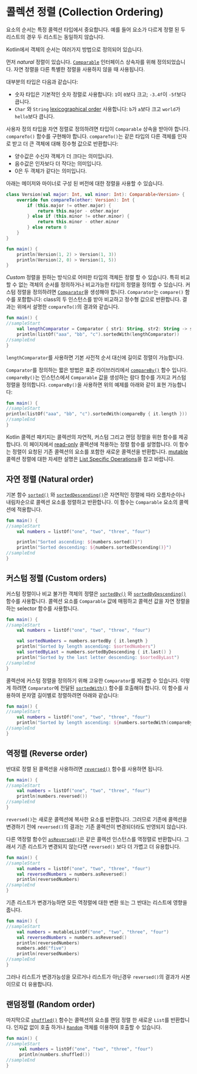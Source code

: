 # 콜렉션 정렬 (Collection Ordering)

요소의 순서는 특정 콜렉션 타입에서 중요합니다.
예를 들어 요소가 다르게 정렬 된 두 리스트의 경우 두 리스트는 동일하지 않습니다.

Kotlin에서 객체의 순서는 여러가지 방법으로 정의되어 있습니다.

먼저 _natural_ 정렬이 있습니다. [`Comparable`](https://kotlinlang.org/api/latest/jvm/stdlib/kotlin/-comparable/index.html) 인터페이스 상속자를 위해 정의되었습니다.
자연 정렬을 다른 특별한 정렬을 사용하지 않을 때 사용됩니다.

대부분의 타입은 다음과 같습니다:

* 숫자 타입은 기본적인 숫자 정렬로 사용합니다: `1`이 `0`보다 크고; `-3.4f`이 `-5f`보다 큽니다.
* `Char` 와 `String` [lexicographical order](https://en.wikipedia.org/wiki/Lexicographical_order) 사용합니다: `b`가 `a`보다 크고 `world`가 `hello`보다 큽니다.

사용자 정의 타입을 자연 정렬로 정의하려면 타입이 `Comparable` 상속을 받아야 합니다.
`compareTo()` 함수를 구현해야 합니다. `compareTo()`는 같은 타입의 다른 객체를 인자로 받고 더 큰 객체에 대해 정수형 값으로 반환합니다:

* 양수값은 수신자 객체가 더 크다는 의미입니다.
* 음수값은 인자보다 더 작다는 의미입니다.
* 0은 두 객체가 같다는 의미입니다.

아래는 메이저와 마이너로 구성 된 버전에 대한 정렬을 사용할 수 있습니다.

```kotlin
class Version(val major: Int, val minor: Int): Comparable<Version> {
    override fun compareTo(other: Version): Int {
        if (this.major != other.major) {
            return this.major - other.major
        } else if (this.minor != other.minor) {
            return this.minor - other.minor
        } else return 0
    }
}

fun main() {    
    println(Version(1, 2) > Version(1, 3))
    println(Version(2, 0) > Version(1, 5))
}
```

_Custom_ 정렬을 원하는 방식으로 어떠한 타입의 객체든 정렬 할 수 있습니다.
특히 비교할 수 없는 객체의 순서를 정의하거나 비교가능한 타입의 정렬을 정의할 수 있습니다.
커스텀 정렬을 정의하려면 [`Comparator`](https://kotlinlang.org/api/latest/jvm/stdlib/kotlin/-comparator/index.html)을 생성해야 합니다.
`Comparator`는 `compare()` 함수를 포함합니다: class의 두 인스턴스를 받아 비교하고 정수형 값으로 반환합니다.
결과는 위에서 설명한 `compareTo()`의 결과와 같습니다.

```kotlin
fun main() {
//sampleStart
    val lengthComparator = Comparator { str1: String, str2: String -> str1.length - str2.length }
    println(listOf("aaa", "bb", "c").sortedWith(lengthComparator))
//sampleEnd
}

```

`lengthComparator`를 사용하면 기본 사전적 순서 대신에 길이로 정렬이 가능합니다.

`Comparator`를 정의하는 짧은 방법은 표준 라이브러리에서 [`compareBy()`](https://kotlinlang.org/api/latest/jvm/stdlib/kotlin.comparisons/compare-by.html) 함수 입니다. 
`compareBy()`는 인스턴스에서 `Comparable` 값을 생성하는 람다 함수를 가지고 커스텀 정렬을 정의합니다.
`compareBy()`을 사용하면 위의 예제를 아래와 같이 표현 가능합니다:

```kotlin
fun main() {
//sampleStart    
println(listOf("aaa", "bb", "c").sortedWith(compareBy { it.length }))
//sampleEnd
}

```

Kotlin 콜렉션 패키지는 콜렉션의 자연적, 커스텀 그리고 랜덤 정렬을 위한 함수를 제공합니다.
이 페이지에서 [read-only](https://app.gitbook.com/@bbiguduk/s/kotlin/language-guide/collections/kotlin-kotlin-collections-overview#collection-types) 콜렉션에 적용하는 정렬 함수를 설명합니다.
이 함수는 정렬이 요청된 기존 콜렉션의 요소를 포함한 새로운 콜렉션을 반환합니다.
[mutable](https://app.gitbook.com/@bbiguduk/s/kotlin/language-guide/collections/kotlin-kotlin-collections-overview#collection-types) 콜렉션 정렬에 대한 자세한 설명은 [List Specific Operations](https://app.gitbook.com/@bbiguduk/s/kotlin/language-guide/collections/list-specific-operations#sorting)을 참고 바랍니다.

## 자연 정렬 (Natural order)

기본 함수 [`sorted()`](https://kotlinlang.org/api/latest/jvm/stdlib/kotlin.collections/sorted.html) 와 [`sortedDescending()`](https://kotlinlang.org/api/latest/jvm/stdlib/kotlin.collections/sorted-descending.html)은 자연적인 정렬에 따라 오름차순이나 내림차순으로 콜렉션 요소를 정렬하고 반환합니다.
이 함수는 `Comparable` 요소의 콜렉션에 적용합니다.

```kotlin
fun main() {
//sampleStart
    val numbers = listOf("one", "two", "three", "four")

    println("Sorted ascending: ${numbers.sorted()}")
    println("Sorted descending: ${numbers.sortedDescending()}")
//sampleEnd
}

```

## 커스텀 정렬 (Custom orders)
 
커스텀 정렬이나 비교 불가한 객체의 정렬은 [`sortedBy()`](https://kotlinlang.org/api/latest/jvm/stdlib/kotlin.collections/sorted-by.html) 와 [`sortedByDescending()`](https://kotlinlang.org/api/latest/jvm/stdlib/kotlin.collections/sorted-by-descending.html) 함수를 사용합니다.
콜렉션 요소를 `Comparable` 값에 매핑하고 콜렉션 값을 자연 정렬을 하는 selector 함수를 사용합니다.

```kotlin
fun main() {
//sampleStart
    val numbers = listOf("one", "two", "three", "four")

    val sortedNumbers = numbers.sortedBy { it.length }
    println("Sorted by length ascending: $sortedNumbers")
    val sortedByLast = numbers.sortedByDescending { it.last() }
    println("Sorted by the last letter descending: $sortedByLast")
//sampleEnd
}

```

콜렉션에 커스텀 정렬을 정의하기 위해 고유한 `Comparator`를 제공할 수 있습니다.
이렇게 하려면 `Comparator`에 전달된 [`sortedWith()`](https://kotlinlang.org/api/latest/jvm/stdlib/kotlin.collections/sorted-with.html) 함수를 호출해야 합니다.
이 함수를 사용하여 문자열 길이별로 정렬하려면 아래와 같습니다:

```kotlin
fun main() {
//sampleStart
    val numbers = listOf("one", "two", "three", "four")
    println("Sorted by length ascending: ${numbers.sortedWith(compareBy { it.length })}")
//sampleEnd
}

```

## 역정렬 (Reverse order)

반대로 정렬 된 콜렉션을 사용하려면 [`reversed()`](https://kotlinlang.org/api/latest/jvm/stdlib/kotlin.collections/reversed.html) 함수를 사용하면 됩니다.

```kotlin
fun main() {
//sampleStart
    val numbers = listOf("one", "two", "three", "four")
    println(numbers.reversed())
//sampleEnd
}

```

`reversed()`는 새로운 콜렉션에 복사한 요소를 반환합니다.
그러므로 기존에 콜렉션을 변경하기 전에 `reversed()`의 결과는 기존 콜렉션이 변경되더라도 반영되지 않습니다.

다른 역정렬 함수인 [`asReversed()`](https://kotlinlang.org/api/latest/jvm/stdlib/kotlin.collections/as-reversed.html)은 같은 콜렉션 인스턴스를 역정렬로 반환합니다. 그래서 기존 리스트가 변경되지 않는다면 `reversed()` 보다 더 가볍고 더 유용합니다.

```kotlin
fun main() {
//sampleStart
    val numbers = listOf("one", "two", "three", "four")
    val reversedNumbers = numbers.asReversed()
    println(reversedNumbers)
//sampleEnd
}

```

기존 리스트가 변경가능하면 모든 역정렬에 대한 변환 또는 그 반대는 리스트에 영향을 줍니다.

```kotlin
fun main() {
//sampleStart
    val numbers = mutableListOf("one", "two", "three", "four")
    val reversedNumbers = numbers.asReversed()
    println(reversedNumbers)
    numbers.add("five")
    println(reversedNumbers)
//sampleEnd
}

```

그러나 리스트가 변경가능성을 모르거나 리스트가 아닌경우 `reversed()`의 결과가 사본이므로 더 유용합니다.

## 랜덤정렬 (Random order)

마지막으로 [`shuffled()`](https://kotlinlang.org/api/latest/jvm/stdlib/kotlin.collections/shuffled.html) 함수는 콜렉션의 요소를 랜덤 정렬 한 새로운 `List`를 반환합니다.
인자값 없이 호출 하거나 [`Random`](https://kotlinlang.org/api/latest/jvm/stdlib/kotlin.random/-random/index.html) 객체를 이용하여 호출할 수 있습니다.

```kotlin
fun main() {
//sampleStart
     val numbers = listOf("one", "two", "three", "four")
     println(numbers.shuffled())
//sampleEnd
}

```